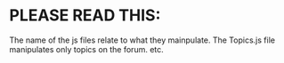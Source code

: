 # PLEASE READ THIS:
 
The name of the js files relate to what they mainpulate. The Topics.js file manipulates only topics on the forum. etc.
